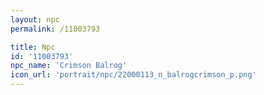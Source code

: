 ```yaml
---
layout: npc
permalink: /11003793

title: Npc
id: '11003793'
npc_name: 'Crimson Balrog'
icon_url: 'portrait/npc/22000113_n_balrogcrimson_p.png'
---
```


